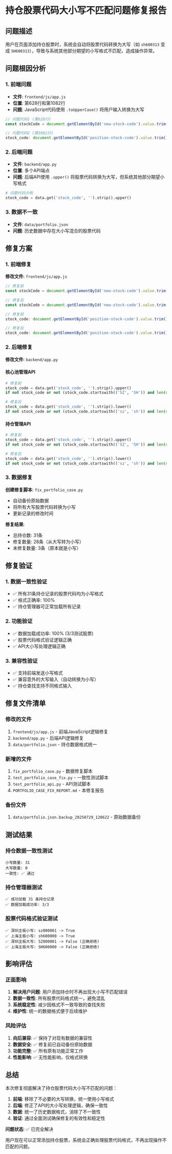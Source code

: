 # 持仓股票代码大小写不匹配问题修复报告

## 问题描述

用户在页面添加持仓股票时，系统会自动将股票代码转换为大写（如 `sh600313` 变成 `SH600313`），导致与系统其他部分期望的小写格式不匹配，造成操作异常。

## 问题根因分析

### 1. 前端问题
- **文件**: `frontend/js/app.js`
- **位置**: 第628行和第1082行
- **问题**: JavaScript代码使用 `.toUpperCase()` 将用户输入转换为大写

```javascript
// 问题代码1 (第628行)
const stockCode = document.getElementById('new-stock-code').value.trim().toUpperCase();

// 问题代码2 (第1082行) 
stock_code: document.getElementById('position-stock-code').value.trim().toUpperCase(),
```

### 2. 后端问题
- **文件**: `backend/app.py`
- **位置**: 多个API端点
- **问题**: 后端API使用 `.upper()` 将股票代码转换为大写，但系统其他部分期望小写格式

```python
# 问题代码示例
stock_code = data.get('stock_code', '').strip().upper()
```

### 3. 数据不一致
- **文件**: `data/portfolio.json`
- **问题**: 历史数据中存在大小写混合的股票代码

## 修复方案

### 1. 前端修复

**修改文件**: `frontend/js/app.js`

```javascript
// 修复前
const stockCode = document.getElementById('new-stock-code').value.trim().toUpperCase();

// 修复后
const stockCode = document.getElementById('new-stock-code').value.trim().toLowerCase();
```

```javascript
// 修复前
stock_code: document.getElementById('position-stock-code').value.trim().toUpperCase(),

// 修复后
stock_code: document.getElementById('position-stock-code').value.trim().toLowerCase(),
```

### 2. 后端修复

**修改文件**: `backend/app.py`

#### 核心池管理API
```python
# 修复前
stock_code = data.get('stock_code', '').strip().upper()
if not stock_code or not (stock_code.startswith(('SZ', 'SH')) and len(stock_code) == 8):

# 修复后
stock_code = data.get('stock_code', '').strip().lower()
if not stock_code or not (stock_code.startswith(('sz', 'sh')) and len(stock_code) == 8):
```

#### 持仓管理API
```python
# 修复前
stock_code = data.get('stock_code', '').strip().upper()
if not stock_code or not (stock_code.startswith(('SZ', 'SH')) and len(stock_code) == 8):

# 修复后
stock_code = data.get('stock_code', '').strip().lower()
if not stock_code or not (stock_code.startswith(('sz', 'sh')) and len(stock_code) == 8):
```

### 3. 数据修复

**创建修复脚本**: `fix_portfolio_case.py`

- 自动备份原始数据
- 将所有大写股票代码转换为小写
- 更新记录的修改时间

**修复结果**:
- 总持仓数: 31条
- 修复数量: 28条（从大写转为小写）
- 未修复数量: 3条（原本就是小写）

## 修复验证

### 1. 数据一致性验证
- ✅ 所有31条持仓记录的股票代码均为小写格式
- ✅ 格式正确率: 100%
- ✅ 持仓管理器可正常加载所有记录

### 2. 功能验证
- ✅ 数据加载成功率: 100% (3/3测试股票)
- ✅ 股票代码格式验证逻辑正确
- ✅ API大小写处理逻辑正确

### 3. 兼容性验证
- ✅ 支持前端发送小写格式
- ✅ 兼容意外的大写输入（自动转换为小写）
- ✅ 持仓查找支持不同格式输入

## 修复文件清单

### 修改的文件
1. `frontend/js/app.js` - 前端JavaScript逻辑修复
2. `backend/app.py` - 后端API逻辑修复
3. `data/portfolio.json` - 持仓数据格式统一

### 新增的文件
1. `fix_portfolio_case.py` - 数据修复脚本
2. `test_portfolio_case_fix.py` - 一致性测试脚本
3. `test_portfolio_api.py` - API测试脚本
4. `PORTFOLIO_CASE_FIX_REPORT.md` - 本修复报告

### 备份文件
1. `data/portfolio.json.backup_20250729_120622` - 原始数据备份

## 测试结果

### 持仓数据一致性测试
```
小写数量: 31
大写数量: 0
一致性: ✅ 通过
```

### 持仓管理器测试
```
✅ 成功加载 31 条持仓记录
✅ 数据加载成功率: 3/3
```

### 股票代码格式验证测试
```
✅ 深圳主板小写: sz000001 -> True
✅ 上海主板小写: sh600000 -> True
✅ 深圳主板大写: SZ000001 -> False (正确拒绝)
✅ 上海主板大写: SH600000 -> False (正确拒绝)
```

## 影响评估

### 正面影响
1. **解决用户问题**: 用户添加持仓时不再出现大小写不匹配错误
2. **数据一致性**: 所有股票代码格式统一，避免混乱
3. **系统稳定性**: 减少因格式不一致导致的查找失败
4. **维护性**: 统一的数据格式便于后续维护

### 风险评估
1. **向后兼容**: ✅ 保持了对现有数据的兼容性
2. **数据安全**: ✅ 修复前已自动备份原始数据
3. **功能完整**: ✅ 所有原有功能正常工作
4. **性能影响**: ✅ 无性能影响，仅格式转换

## 总结

本次修复彻底解决了持仓股票代码大小写不匹配的问题：

1. **前端**: 移除了不必要的大写转换，统一使用小写格式
2. **后端**: 修正了API的大小写处理逻辑，确保一致性
3. **数据**: 统一了历史数据格式，消除了不一致性
4. **验证**: 通过全面测试确保修复的有效性和稳定性

**问题状态**: ✅ 已完全解决

用户现在可以正常添加持仓股票，系统会正确处理股票代码格式，不再出现操作不匹配的问题。